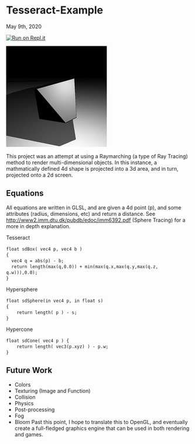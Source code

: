 # Tesseract-Example
May 9th, 2020

[![Run on Repl.it](https://repl.it/badge/github/19UV/Tesseract-Example)](https://repl.it/github/19UV/Tesseract-Example)

![Screenshot](/docs/Example.png)

This project was an attempt at using a Raymarching (a type of Ray Tracing) method to render multi-dimensional objects. In this instance, a mathmatically defined 4d shape is projected into a 3d area, and in turn, projected onto a 2d screen.

## Equations
All equations are written in GLSL, and are given a 4d point (p), and some attributes (radius, dimensions, etc) and return a distance. 
See http://www2.imm.dtu.dk/pubdb/edoc/imm6392.pdf (Sphere Tracing) for a more in depth explanation.

Tesseract
```
float sdBox( vec4 p, vec4 b )
{
  vec4 q = abs(p) - b;
  return length(max(q,0.0)) + min(max(q.x,max(q.y,max(q.z, q.w))),0.0);
}
```

Hypersphere
```
float sdSphere(in vec4 p, in float s)
{
	return length( p ) - s;
}
```

Hypercone
```
float sdCone( vec4 p ) {
    return length( vec3(p.xyz) ) - p.w;
}
```

## Future Work
* Colors
* Texturing (Image and Function)
* Collision
* Physics
* Post-processing
 * Fog
 * Bloom
Past this point, I hope to translate this to OpenGL, and eventually create a full-fledged graphics engine that can be used in both rendering and games.
